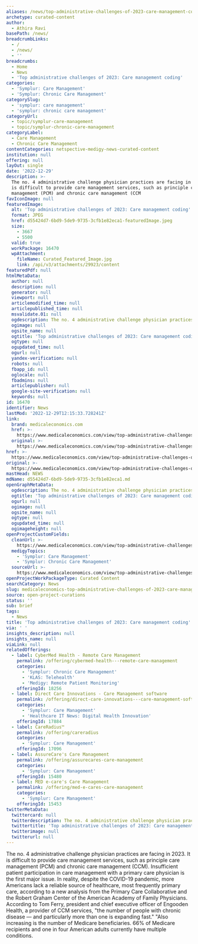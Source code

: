 ```yaml
---
aliases: /news/top-administrative-challenges-of-2023-care-management-coding
archetype: curated-content
author:
  - Athira Ravi
basePath: /news/
breadcrumbLinks:
  - /
  - /news/
  - ''
breadcrumbs:
  - Home
  - News
  - 'Top administrative challenges of 2023: Care management coding'
categories:
  - 'Symplur: Care Management'
  - 'Symplur: Chronic Care Management'
categorySlug:
  - 'symplur: care management'
  - 'symplur: chronic care management'
categoryUrl:
  - topic/symplur-care-management
  - topic/symplur-chronic-care-management
categoryLabel:
  - Care Management
  - Chronic Care Management
contentCategories: netspective-medigy-news-curated-content
institution: null
offering: null
layOut: single
date: '2022-12-29'
description: >-
  The no. 4 administrative challenge physician practices are facing in 2023. It
  is difficult to provide care management services, such as principle care
  management (PCM) and chronic care management (CCM
favIconImage: null
featuredImage:
  alt: 'Top administrative challenges of 2023: Care management coding'
  format: JPEG
  href: d55424d7-6bd9-5de9-9735-3cfb1e82eca1-featuredImage.jpeg
  size:
    - 3667
    - 5500
  valid: true
  workPackage: 16470
  wpAttachment:
    fileName: Curated_Featured_Image.jpg
    link: /api/v3/attachments/29923/content
featuredPdf: null
htmlMetaData:
  author: null
  description: null
  generator: null
  viewport: null
  articlemodified_time: null
  articlepublished_time: null
  msvalidate.01: null
  ogdescription: The no. 4 administrative challenge physician practices are facing in 2023.
  ogimage: null
  ogsite_name: null
  ogtitle: 'Top administrative challenges of 2023: Care management coding'
  ogtype: null
  ogupdated_time: null
  ogurl: null
  yandex-verification: null
  robots: null
  fbapp_id: null
  oglocale: null
  fbadmins: null
  articlepublisher: null
  google-site-verification: null
  keywords: null
id: 16470
identifier: News
lastMod: '2022-12-29T12:15:33.728241Z'
link:
  brand: medicaleconomics.com
  href: >-
    https://www.medicaleconomics.com/view/top-administrative-challenges-of-2023-care-management-coding
  original: >-
    https://www.medicaleconomics.com/view/top-administrative-challenges-of-2023-care-management-coding
href: >-
  https://www.medicaleconomics.com/view/top-administrative-challenges-of-2023-care-management-coding
original: >-
  https://www.medicaleconomics.com/view/top-administrative-challenges-of-2023-care-management-coding
mastHead: NEWS
mdName: d55424d7-6bd9-5de9-9735-3cfb1e82eca1.md
openGraphMetaData:
  ogdescription: The no. 4 administrative challenge physician practices are facing in 2023.
  ogtitle: 'Top administrative challenges of 2023: Care management coding'
  ogurl: null
  ogimage: null
  ogsite_name: null
  ogtype: null
  ogupdated_time: null
  ogimageheight: null
openProjectCustomFields:
  cleanUrl: >-
    https://www.medicaleconomics.com/view/top-administrative-challenges-of-2023-care-management-coding
  medigyTopics:
    - 'Symplur: Care Management'
    - 'Symplur: Chronic Care Management'
  sourceUrl: >-
    https://www.medicaleconomics.com/view/top-administrative-challenges-of-2023-care-management-coding
openProjectWorkPackageType: Curated Content
searchCategory: News
slug: medicaleconomics-top-administrative-challenges-of-2023-care-management-coding
source: open-project-curations
status: ''
sub: brief
tags:
  - News
title: 'Top administrative challenges of 2023: Care management coding'
via: ' '
insights_description: null
insights_name: null
viaLink: null
relatedOfferings:
  - label: CyberMed Health - Remote Care Management
    permalink: /offering/cybermed-health---remote-care-management
    categories:
      - 'Symplur: Chronic Care Management'
      - 'KLAS: Telehealth'
      - 'Medigy: Remote Patient Monitoring'
    offeringId: 18256
  - label: Direct Care Innovations - Care Management software
    permalink: /offering/direct-care-innovations---care-management-software
    categories:
      - 'Symplur: Care Management'
      - 'Healthcare IT News: Digital Health Innovation'
    offeringId: 17884
  - label: CareRadius™
    permalink: /offering/careradius
    categories:
      - 'Symplur: Care Management'
    offeringId: 17096
  - label: AssureCare's Care Management
    permalink: /offering/assurecares-care-management
    categories:
      - 'Symplur: Care Management'
    offeringId: 15480
  - label: MED e-care's Care Management
    permalink: /offering/med-e-cares-care-management
    categories:
      - 'Symplur: Care Management'
    offeringId: 15453
twitterMetaData:
  twittercard: null
  twitterdescription: The no. 4 administrative challenge physician practices are facing in 2023.
  twittertitle: 'Top administrative challenges of 2023: Care management coding'
  twitterimage: null
  twitterurl: null
---
```

<p>The no. 4 administrative challenge physician practices are facing in 2023. It is difficult to provide care management services, such as principle care management (PCM) and chronic care management (CCM). Insufficient patient participation in care management with a primary care physician is the first major issue. In reality, despite the COVID-19 pandemic, more Americans lack a reliable source of healthcare, most frequently primary care, according to a new analysis from the Primary Care Collaborative and the Robert Graham Center of the American Academy of Family Physicians. According to Tom Ferry, president and chief executive officer of Engooden Health, a provider of CCM services, "the number of people with chronic disease — and particularly more than one is expanding fast." "Also increasing is the number of Medicare beneficiaries. 66% of Medicare recipients and one in four American adults currently have multiple conditions.</p>